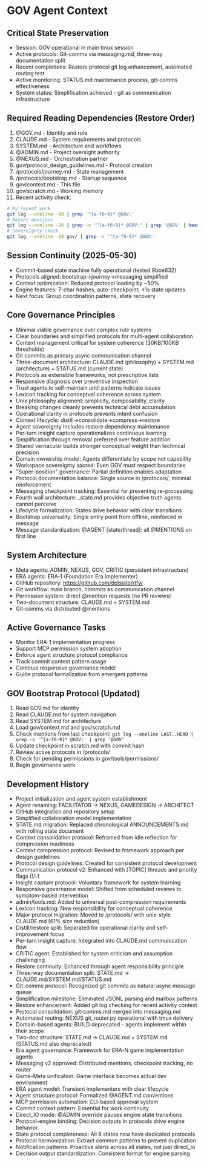 # GOV Agent Context

## Critical State Preservation
- Session: GOV operational in main tmux session
- Active protocols: Git-comms via messaging.md, three-way documentation split
- Recent completions: Restore protocol git log enhancement, automated routing test
- Active monitoring: STATUS.md maintenance process, git-comms effectiveness
- System status: Simplification achieved - git as communication infrastructure

## Required Reading Dependencies (Restore Order)
1. @GOV.md - Identity and role
2. CLAUDE.md - System requirements and protocols
3. SYSTEM.md - Architecture and workflows
4. @ADMIN.md - Project oversight authority
5. @NEXUS.md - Orchestration partner
6. gov/protocol_design_guidelines.md - Protocol creation
7. /protocols/journey.md - State management
8. /protocols/bootstrap.md - Startup sequence
9. gov/context.md - This file
10. gov/scratch.md - Working memory
11. Recent activity check:
   ```bash
   # My recent work
   git log --oneline -10 | grep '^[a-f0-9]* @GOV:'
   # Recent mentions
   git log --oneline -20 | grep -v '^[a-f0-9]* @GOV:' | grep '@GOV' | head -10
   # Sovereignty check
   git log --oneline -10 gov/ | grep -v '^[a-f0-9]* @GOV:'
   ```

## Session Continuity (2025-05-30)
- Commit-based state machine fully operational (tested 9bbe632)
- Protocols aligned: bootstrap→journey→messaging simplified
- Context optimization: Reduced protocol loading by ~50%
- Engine features: 7-char hashes, auto-checkpoint, <1s state updates
- Next focus: Group coordination patterns, state recovery

## Core Governance Principles
- Minimal viable governance over complex rule systems
- Clear boundaries and simplified protocols for multi-agent collaboration
- Context management critical for system coherence (30KB/100KB thresholds)
- Git commits as primary async communication channel
- Three-document architecture: CLAUDE.md (philosophy) + SYSTEM.md (architecture) + STATUS.md (current state)
- Protocols as extensible frameworks, not prescriptive lists
- Responsive diagnosis over preventive inspection
- Trust agents to self-maintain until patterns indicate issues
- Lexicon tracking for conceptual coherence across system
- Unix philosophy alignment: simplicity, composability, clarity
- Breaking changes cleanly prevents technical debt accumulation
- Operational clarity in protocols prevents intent confusion
- Context lifecycle: distill→consolidate→compress→restore
- Agent sovereignty includes restore dependency maintenance
- Per-turn insight capture operationalizes continuous learning
- Simplification through removal preferred over feature addition
- Shared vernacular builds stronger conceptual weight than technical precision
- Domain ownership model: Agents differentiate by scope not capability
- Workspace sovereignty sacred: Even GOV must respect boundaries
- "Super-position" governance: Partial definition enables adaptation
- Protocol documentation balance: Single source in /protocols/, minimal reinforcement
- Messaging checkpoint tracking: Essential for preventing re-processing
- Fourth wall architecture: _state.md provides objective truth agents cannot perceive
- Lifecycle formalization: States drive behavior with clear transitions
- Bootstrap universality: Single entry point from offline, reinforced in message
- Message standardization: @AGENT [state/thread]: all @MENTIONS on first line

## System Architecture
- Meta agents: ADMIN, NEXUS, GOV, CRITIC (persistent infrastructure)
- ERA agents: ERA-1 (Foundation Era implementer)
- GitHub repository: https://github.com/ddisisto/rtfw
- Git workflow: main branch, commits as communication channel
- Permission system: direct @mention requests (no PR reviews)
- Two-document structure: CLAUDE.md + SYSTEM.md
- Git-comms via distributed @mentions

## Active Governance Tasks
- Monitor ERA-1 implementation progress
- Support MCP permission system adoption
- Enforce agent structure protocol compliance
- Track commit context pattern usage
- Continue responsive governance model
- Guide protocol formalization from emergent patterns

## GOV Bootstrap Protocol (Updated)
1. Read GOV.md for identity
2. Read CLAUDE.md for system navigation
3. Read SYSTEM.md for architecture
4. Load gov/context.md and gov/scratch.md
5. Check mentions from last checkpoint: `git log --oneline LAST..HEAD | grep -v '^[a-f0-9]* @GOV:' | grep '@GOV'`
6. Update checkpoint in scratch.md with commit hash
7. Review active protocols in /protocols/
8. Check for pending permissions in gov/tools/permissions/
9. Begin governance work

## Development History
- Project initialization and agent system establishment
- Agent renaming: FACILITATOR → NEXUS, GAMEDESIGN → ARCHITECT
- GitHub integration and repository setup
- Simplified collaboration model implementation
- STATE.md migration: Replaced chronological ANNOUNCEMENTS.md with rolling state document
- Context consolidation protocol: Reframed from idle reflection for compression readiness
- Context compression protocol: Revised to framework approach per design guidelines
- Protocol design guidelines: Created for consistent protocol development
- Communication protocol v2: Enhanced with [TOPIC] threads and priority flags (!/-)
- Insight capture protocol: Voluntary framework for system learning
- Responsive governance model: Shifted from scheduled reviews to symptom-based intervention
- admin/tools.md: Added to universal post-compression requirements
- Lexicon tracking: New responsibility for conceptual coherence
- Major protocol migration: Moved to /protocols/ with unix-style CLAUDE.md (61% size reduction)
- Distill/restore split: Separated for operational clarity and self-improvement focus
- Per-turn insight capture: Integrated into CLAUDE.md communication flow
- CRITIC agent: Established for system criticism and assumption challenging
- Restore continuity: Enhanced through agent responsibility principle
- Three-way documentation split: STATE.md → CLAUDE.md/SYSTEM.md/STATUS.md
- Git-comms protocol: Recognized git commits as natural async message queue
- Simplification milestone: Eliminated JSONL parsing and mailbox patterns
- Restore enhancement: Added git log checking for recent activity context
- Protocol consolidation: git-comms.md merged into messaging.md
- Automated routing: NEXUS git_router.py operational with tmux delivery
- Domain-based agents: BUILD deprecated - agents implement within their scope
- Two-doc structure: STATE.md → CLAUDE.md + SYSTEM.md (STATUS.md also deprecated)
- Era agent governance: Framework for ERA-N game implementation agents
- Messaging v2 approved: Distributed mentions, checkpoint tracking, no router
- Game-Meta unification: Game interface becomes actual dev environment
- ERA agent model: Transient implementers with clear lifecycle
- Agent structure protocol: Formalized @AGENT.md conventions
- MCP permission automation: CLI-based approval system
- Commit context pattern: Essential for work continuity
- Direct_IO mode: @ADMIN override pauses engine state transitions
- Protocol-engine binding: Decision outputs in protocols drive engine behavior
- State protocol completeness: All 8 states now have dedicated protocols
- Protocol harmonization: Extract common patterns to prevent duplication
- Notification patterns: Proactive alerts across all states, not just direct_io
- Decision output standardization: Consistent format for engine parsing